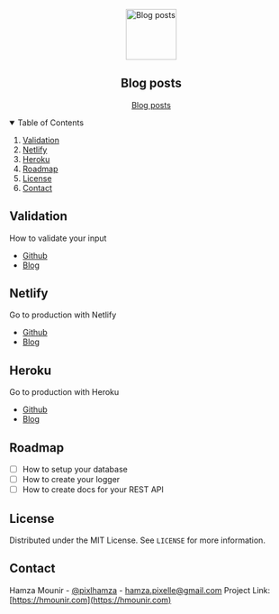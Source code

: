 <p align="center">
<img alt="Blog posts" width="90" src="https://img.icons8.com/external-itim2101-lineal-color-itim2101/64/000000/external-blog-smartphone-technology-itim2101-lineal-color-itim2101.png">
	<h2 align="center">Blog posts</h2>
</p>

<p align="center">
	<a href="https://hmounir.com/pensieve/">Blog posts</a>
</p>

<details open="open">
  <summary>Table of Contents</summary>
  <ol>
    <li><a href="#validation">Validation</a></li>
    <li><a href="#netlify">Netlify</a></li>
    <li><a href="#heroku">Heroku</a></li>
    <li><a href="#roadmap">Roadmap</a></li>
    <li><a href="#license">License</a></li>
    <li><a href="#contact">Contact</a></li>
  </ol>
</details>

## Validation

How to validate your input
- [Github](https://github.com/hamzaPixl/blog-posts/tree/posts/validation)
- [Blog](https://hmounir.com/pensieve/validation)

## Netlify

Go to production with Netlify
- [Github](https://github.com/hamzaPixl/blog-posts/tree/posts/netlify)
- [Blog](https://hmounir.com/pensieve/netlify)

## Heroku

Go to production with Heroku
- [Github](https://github.com/hamzaPixl/blog-posts/tree/posts/heroku)
- [Blog](https://hmounir.com/pensieve/heroku)

## Roadmap

- [ ] How to setup your database
- [ ] How to create your logger
- [ ] How to create docs for your REST API

## License

Distributed under the MIT License. See `LICENSE` for more information.

## Contact

Hamza Mounir - [@pixlhamza](https://twitter.com/pixlhamza) - hamza.pixelle@gmail.com
Project Link: [https://hmounir.com](https://hmounir.com)
